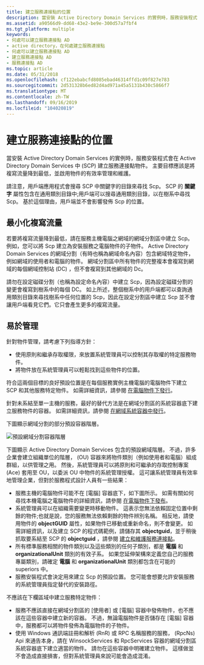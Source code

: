```yaml
---
title: 建立服務連接點的位置
description: 當安裝 Active Directory Domain Services 的實例時，服務安裝程式會在 Active Directory Domain Services 中 (SCP) 建立服務連接點物件。
ms.assetid: a90566d9-dd68-43e2-be9e-300d57a7fbf4
ms.tgt_platform: multiple
keywords:
- 何處可以建立服務連接點 AD
- active directory，在何處建立服務連接點
- 何處可以建立服務連接點 AD
- 建立服務連接點 AD
- 服務連接點 AD
ms.topic: article
ms.date: 05/31/2018
ms.openlocfilehash: cf122ebabcfd8085ebad46314ffd1c09f827e783
ms.sourcegitcommit: 2d531328b6ed82d4ad971a45a5131b430c5866f7
ms.translationtype: MT
ms.contentlocale: zh-TW
ms.lasthandoff: 09/16/2019
ms.locfileid: "104020819"
---
```

# <a name="where-to-create-a-service-connection-point"></a>建立服務連接點的位置

當安裝 Active Directory Domain Services 的實例時，服務安裝程式會在 Active Directory Domain Services 中 (SCP) 建立服務連接點物件。 主要目標應該是將複寫流量降到最低，並啟用物件的有效率管理和維護。

請注意，用戶端應用程式會搜尋 SCP 中關鍵字的目錄來尋找 Scp。 SCP 的 **關鍵字** 屬性包含在通用類別目錄中;用戶端可以搜尋通用類別目錄，以在樹系中尋找 Scp。 基於這個理由，用戶端並不會影響發佈 Scp 的位置。

## <a name="minimize-replication-traffic"></a>最小化複寫流量

若要將複寫流量降到最低，請在服務主機電腦之網域的網域分割區中建立 Scp。 例如，您可以將 Scp 建立為安裝服務之電腦物件的子物件。 Active Directory Domain Services 的網域分割（有時也稱為網域命名內容）包含網域特定物件，例如網域的使用者和電腦的物件。 網域分割區中所有物件的完整複本會複寫到網域的每個網域控制站 (DC) ，但不會複寫到其他網域的 Dc。

請勿在設定磁碟分割（也稱為設定命名內容）中建立 Scp，因為設定磁碟分割的變更會複寫到樹系中的每個 DC。 如上所述，整個樹系中的用戶端都可以查詢通用類別目錄來尋找樹系中任何位置的 Scp，因此在設定分割區中建立 Scp 並不會讓用戶端看見它們。它只會產生更多的複寫流量。

## <a name="ease-of-administration"></a>易於管理

針對物件管理，請考慮下列指導方針：

-   使用原則和繼承存取權限，來放置系統管理員可以控制其存取權的特定服務物件。
-   將物件放在系統管理員可以輕鬆找到這些物件的位置。

符合這兩個目標的良好預設位置是在每個服務實例主機電腦的電腦物件下建立 SCP 和其他服務特定物件。 如需詳細資訊，請參閱 [在電腦物件下發行](publishing-under-a-computer-object.md)。

針對未系結至單一主機的服務，最好的替代方法是在網域分割區的系統容器底下建立服務物件的容器。 如需詳細資訊，請參閱 [在網域系統容器中發行](publishing-in-a-domain-system-container.md)。

下圖顯示網域分割的部分預設容器階層。

![預設網域分割容器階層](images/domain-container-heirarchy.png)

下圖顯示 Active Directory Domain Services 包含的預設網域階層。 不過，許多企業會建立組織單位的階層， (OU) 容器來將物件類別（例如使用者和電腦）組成群組，以供管理之用。 然後，系統管理員可以將原則和可繼承的存取控制專案 (Ace) 套用至 OU，以委派 OU 中物件的系統管理授權。 這可讓系統管理員有效率地管理企業，但對於服務程式設計人員有一些結果：

-   服務主機的電腦物件可能不在 [電腦] 容器底下，如下圖所示。 如需有關如何尋找本機電腦之電腦物件的詳細資訊，請參閱 [在電腦物件下發布](publishing-under-a-computer-object.md)。
-   系統管理員可以在組織需要變更時移動物件。 這表示您無法依賴固定位置中剩餘的物件;也就是說，您的服務無法依賴剩餘的物件辨別名稱。 相反地，請使用物件的 **objectGUID** 屬性，如果物件已移動或重新命名，則不會變更。 如需詳細資訊，以及建立 SCP 的程式碼範例，請儲存其 **objectguid**，並于稍後抓取要系結至 SCP 的 **objectguid** ，請參閱 [建立和維護服務連接點](creating-and-maintaining-a-service-connection-point.md)。
-   所有標準服務相關的物件類別以及這些類別的任何子類別，都是 **電腦** 和 **organizationalUnit** 類別的有效子系。 如果您延伸架構來定義您自己的服務專屬類別，請確定 **電腦** 和 **organizationalUnit** 類別都包含在可能的 superiors 中。
-   服務安裝程式會決定用來建立 Scp 的預設位置。 您可能會想要允許安裝服務的系統管理員指定替代的安裝路徑。

不應該在下欄區域中建立服務特定物件：

-   服務不應該直接在網域分割區的 [使用者] 或 [電腦] 容器中發佈物件，也不應該在這些容器中建立新的容器。 不過，無論電腦物件是否儲存在 [電腦] 容器中，服務都可以將物件發佈為電腦物件的子物件。
-   使用 Windows 通訊端註冊和解析 (RnR) 或 RPC 名稱服務的服務， (RpcNs) Api 來通告本身，請在 WinsockServices 和 RpcServices 容器的網域分割區系統容器底下建立適當的物件。 請勿在這些容器中明確建立物件。 這樣做並不會造成直接損害，但對系統管理員來說可能會造成混淆。

 

 




